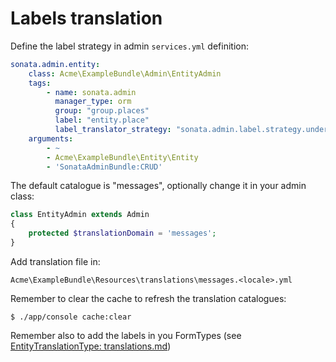 Labels translation
==================

Define the label strategy in admin `services.yml` definition:

```yml
sonata.admin.entity:
    class: Acme\ExampleBundle\Admin\EntityAdmin
    tags:
        - name: sonata.admin
          manager_type: orm
          group: "group.places"                                               # <== label code
          label: "entity.place"                                               # <== label code
          label_translator_strategy: "sonata.admin.label.strategy.underscore" # <== strategy
    arguments:
        - ~
        - Acme\ExampleBundle\Entity\Entity
        - 'SonataAdminBundle:CRUD'
```

The default catalogue is "messages", optionally change it in your admin class:

```php
class EntityAdmin extends Admin
{
    protected $translationDomain = 'messages';
}
```

Add translation file in:

```
Acme\ExampleBundle\Resources\translations\messages.<locale>.yml
```

Remember to clear the cache to refresh the translation catalogues:

```
$ ./app/console cache:clear
```

Remember also to add the labels in you FormTypes (see [EntityTranslationType: translations.md](translations.md))